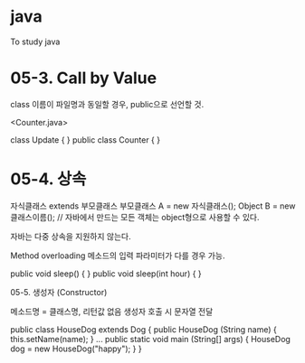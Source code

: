 # java
To study java

# 05-3. Call by Value

class 이름이 파일명과 동일할 경우, public으로 선언할 것.

<Counter.java>

class Update {
}
public class Counter { 
}

# 05-4. 상속

자식클래스 extends 부모클래스
부모클래스 A = new 자식클래스();
Object B = new 클래스이름(); // 자바에서 만드는 모든 객체는 object형으로 사용할 수 있다.

자바는 다중 상속을 지원하지 않는다.

Method overloading
메소드의 입력 파라미터가 다를 경우 가능.

public void sleep() {
}
public void sleep(int hour) {
}

05-5. 생성자 (Constructor)

메소드명 = 클래스명, 리턴값 없음
생성자 호출 시 문자열 전달

public class HouseDog extends Dog {
  public HouseDog (String name) {
    this.setName(name);
  }
  ...
  public static void main (String[] args) {
    HouseDog dog = new HouseDog("happy");
  }
}
